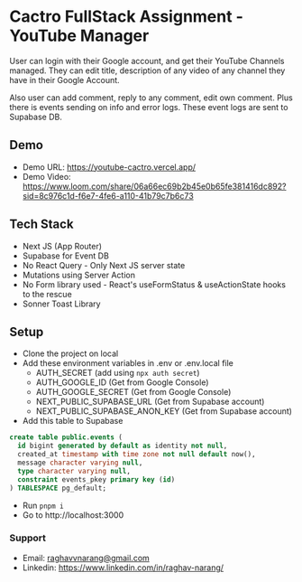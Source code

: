 
# Cactro FullStack Assignment - YouTube Manager

User can login with their Google account, and get their YouTube Channels managed. They can edit title, description of any video of any channel they have in their Google Account.

Also user can add comment, reply to any comment, edit own comment. Plus there is events sending on info and error logs. These event logs are sent to Supabase DB.

## Demo
- Demo URL: https://youtube-cactro.vercel.app/
- Demo Video: https://www.loom.com/share/06a66ec69b2b45e0b65fe381416dc892?sid=8c976c1d-f6e7-4fe6-a110-41b79c7b6c73

## Tech Stack
- Next JS (App Router)
- Supabase for Event DB
- No React Query - Only Next JS server state
- Mutations using Server Action
- No Form library used - React's useFormStatus & useActionState hooks to the rescue
- Sonner Toast Library

## Setup
- Clone the project on local
- Add these environment variables in .env or .env.local file
    - AUTH_SECRET (add using `npx auth secret`)
    - AUTH_GOOGLE_ID (Get from Google Console)
    - AUTH_GOOGLE_SECRET (Get from Google Console)
    - NEXT_PUBLIC_SUPABASE_URL (Get from Supabase account)
    - NEXT_PUBLIC_SUPABASE_ANON_KEY (Get from Supabase account)
- Add this table to Supabase
```sql
create table public.events (
  id bigint generated by default as identity not null,
  created_at timestamp with time zone not null default now(),
  message character varying null,
  type character varying null,
  constraint events_pkey primary key (id)
) TABLESPACE pg_default;
```
- Run `pnpm i`
- Go to http://localhost:3000

### Support
- Email: raghavvnarang@gmail.com
- Linkedin: https://www.linkedin.com/in/raghav-narang/
